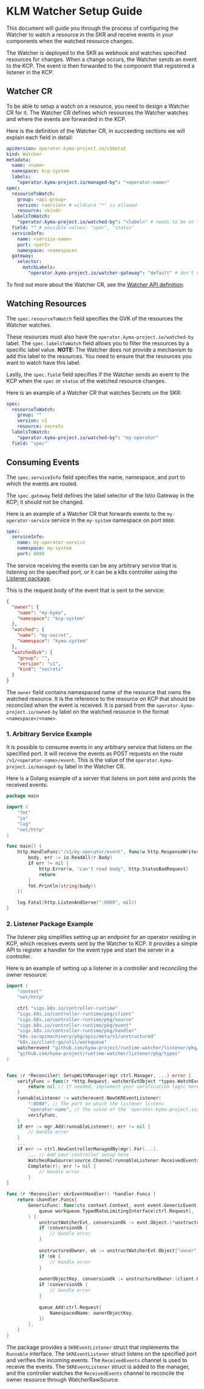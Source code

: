 # KLM Watcher Setup Guide

This document will guide you through the process of configuring the Watcher to watch a resource in the SKR and receive events in your components when the watched resource changes.

The Watcher is deployed to the SKR as webhook and watches specified resources for changes. When a change occurs, the Watcher sends an event to the KCP. The event is then forwarded to the component that registered a listener in the KCP.

## Watcher CR
To be able to setup a watch on a resource, you need to design a Watcher CR for it. The Watcher CR defines which resources the Watcher watches and where the events are forwarded in the KCP.

Here is the definition of the Watcher CR, in succeeding sections we will explain each field in detail:

```yaml
apiVersion: operator.kyma-project.io/v1beta2
kind: Watcher
metadata:
  name: <name>
  namespace: kcp-system
  labels:
    "operator.kyma-project.io/managed-by": "<operator-name>"
spec:
  resourceToWatch:
    group: <api-group>
    version: <version> # wildcard "*" is allowed
    resource: <kind>
  labelsToWatch:
    "operator.kyma-project.io/watched-by": "<label>" # needs to be on the resource to watch
  field: "" # possible values: "spec", "status"
  serviceInfo:
    name: <service-name>
    port: <port>
    namespace: <namespace>
  gateway:
    selector:
      matchLabels:
        "operator.kyma-project.io/watcher-gateway": "default" # don't change
```
To find out more about the Watcher CR, see the [Watcher API definition](./api.md).

## Watching Resources
The `spec.resourceToWatch` field specifies the GVK of the resources the Watcher watches.

These resources must also have the `operator.kyma-project.io/watched-by` label. The `spec.labelsToWatch` field allows you to filter the resources by a specific label value.
**NOTE:** The Watcher does not provide a mechanism to add this label to the resources. You need to ensure that the resources you want to watch have this label.

Lastly, the `spec.field` field specifies if the Watcher sends an event to the KCP when the `spec` or `status` of the watched resource changes.

Here is an example of a Watcher CR that watches Secrets on the SKR:
```yaml
spec:
  resourceToWatch:
    group: ""
    version: v1
    resource: secrets
  labelsToWatch:
    "operator.kyma-project.io/watched-by": "my-operator"
  field: "spec"
```

## Consuming Events
The `spec.serviceInfo` field specifies the name, namespace, and port to which the events are routed. 

The `spec.gateway` field defines the label selector of the Istio Gateway in the KCP; it should not be changed.

Here is an example of a Watcher CR that forwards events to the `my-operator-service` service in the `my-system` namespace on port `8080`:
```yaml
spec:
  serviceInfo:
    name: my-operator-service
    namespace: my-system
    port: 8080
```

The service receiving the events can be any arbitrary service that is listening on the specified port, or it can be a k8s controller using the [Listener package](./Listener.md).

This is the request body of the event that is sent to the service:
```json
{
  "owner": {
    "name": "my-kyma",
    "namespace": "kcp-system"
  },
  "watched": {
    "name": "my-secret",
    "namespace": "kyma-system"
  },
  "watchedGvk": {
    "group": "",
    "version": "v1",
    "kind": "secrets"
  }
}
```

The `owner` field contains namespaced name of the resource that owns the watched resource. It is the reference to the resource on KCP that should be reconciled when the event is received. It is parsed from the `operator.kyma-project.io/owned-by` label on the watched resource in the format `<namespace>/<name>`.

### 1. Arbitrary Service Example

It is possible to consume events in any arbitrary service that listens on the specified port. It will receive the events as POST requests on the route `/v1/<operator-name>/event`. This <operator-name> is the value of the `operator.kyma-project.io/managed-by` label in the Watcher CR.

Here is a Golang example of a server that listens on port `8080` and prints the received events:
```go
package main

import (
    "fmt"
    "io"
    "log"
    "net/http"
)

func main() {
    http.HandleFunc("/v1/my-operator/event", func(w http.ResponseWriter, r *http.Request) {
        body, err := io.ReadAll(r.Body)
        if err != nil {
            http.Error(w, "can't read body", http.StatusBadRequest)
            return
        }
        fmt.Println(string(body))
    })

    log.Fatal(http.ListenAndServe(":8080", nil))
}
```
### 2. Listener Package Example
The listener pkg simplifies setting up an endpoint for an operator residing in KCP, which receives events sent by the Watcher to KCP. It provides a simple API to register a handler for the event type and start the server in a controller.

Here is an example of setting up a listener in a controller and reconciling the owner resource:

```go
import (
    "context"
    "net/http"

    ctrl "sigs.k8s.io/controller-runtime"
    "sigs.k8s.io/controller-runtime/pkg/client"
    "sigs.k8s.io/controller-runtime/pkg/source"
    "sigs.k8s.io/controller-runtime/pkg/event"
    "sigs.k8s.io/controller-runtime/pkg/handler"
    "k8s.io/apimachinery/pkg/apis/meta/v1/unstructured"
    "k8s.io/client-go/util/workqueue"
    watcherevent "github.com/kyma-project/runtime-watcher/listener/pkg/event"
    "github.com/kyma-project/runtime-watcher/listener/pkg/types"
)


func (r *Reconciler) SetupWithManager(mgr ctrl.Manager, ...) error {
    verifyFunc = func(r *http.Request, watcherEvtObject *types.WatchEvent) error {
        return nil // If needed, implement your verification logic here
    }
    runnableListener := watcherevent.NewSKREventListener(
        ":8080", // The port on which the listener listens
        "operator-name", // The value of the `operator.kyma-project.io/managed-by` label in the Watcher CR
        verifyFunc,
    )
    if err := mgr.Add(runnableListener); err != nil {
        // Handle error
    }
    ...
    if err := ctrl.NewControllerManagedBy(mgr).For(...).
        ... // Add your controller setup here
        WatchesRawSource(source.Channel(runnableListener.ReceivedEvents, r.skrEventHandler())).
        Complete(r); err != nil {
            // Handle error
        }
}

func (r *Reconciler) skrEventHandler() *handler.Funcs {
    return &handler.Funcs{
        GenericFunc: func(ctx context.Context, evnt event.GenericEvent,
            queue workqueue.TypedRateLimitingInterface[ctrl.Request],
        ) {
            unstructWatcherEvt, conversionOk := evnt.Object.(*unstructured.Unstructured)
            if !conversionOk {
                // Handle error
            }
            
            unstructuredOwner, ok := unstructWatcherEvt.Object["owner"]
            if !ok {
                // Handle error
            }
            
            ownerObjectKey, conversionOk := unstructuredOwner.(client.ObjectKey)
            if !conversionOk {
                // Handle error
            }
            
            queue.Add(ctrl.Request{
                NamespacedName: ownerObjectKey,
            })
        },
    }
}
```

The package provides a `SKREventListener` struct that implements the `Runnable` interface. The `SKREventListener` struct listens on the specified port and verifies the incoming events. The `ReceivedEvents` channel is used to receive the events. The `SKREventListener` struct is added to the manager, and the controller watches the `ReceivedEvents` channel to reconcile the owner resource through WatcherRawSource.
